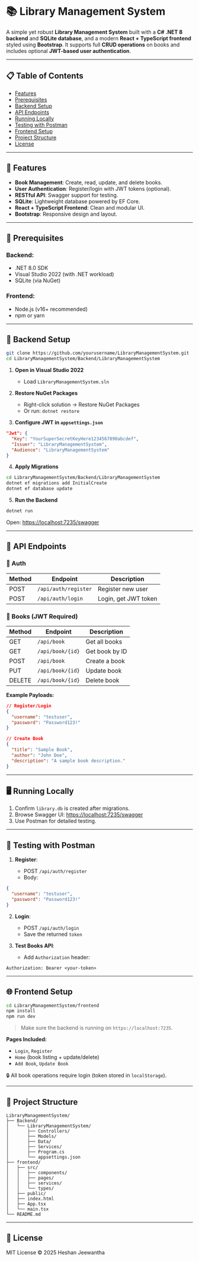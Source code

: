 # 📚 Library Management System

A simple yet robust **Library Management System** built with a **C# .NET 8 backend** and **SQLite database**, and a modern **React + TypeScript frontend** styled using **Bootstrap**. It supports full **CRUD operations** on books and includes optional **JWT-based user authentication**.

---

## 📋 Table of Contents

* [Features](#features)
* [Prerequisites](#prerequisites)
* [Backend Setup](#backend-setup)
* [API Endpoints](#api-endpoints)
* [Running Locally](#running-locally)
* [Testing with Postman](#testing-with-postman)
* [Frontend Setup](#frontend-setup)
* [Project Structure](#project-structure)
* [License](#license)

---

## 🚀 Features

* **Book Management**: Create, read, update, and delete books.
* **User Authentication**: Register/login with JWT tokens (optional).
* **RESTful API**: Swagger support for testing.
* **SQLite**: Lightweight database powered by EF Core.
* **React + TypeScript Frontend**: Clean and modular UI.
* **Bootstrap**: Responsive design and layout.

---

## 🧰 Prerequisites

### Backend:

* .NET 8.0 SDK
* Visual Studio 2022 (with .NET workload)
* SQLite (via NuGet)

### Frontend:

* Node.js (v16+ recommended)
* npm or yarn

---

## 🔧 Backend Setup

```bash
git clone https://github.com/yourusername/LibraryManagementSystem.git
cd LibraryManagementSystem/Backend/LibraryManagementSystem
```

1. **Open in Visual Studio 2022**

   * Load `LibraryManagementSystem.sln`

2. **Restore NuGet Packages**

   * Right-click solution → Restore NuGet Packages
   * Or run: `dotnet restore`

3. **Configure JWT in `appsettings.json`**

```json
"Jwt": {
  "Key": "YourSuperSecretKeyHere1234567890abcdef",
  "Issuer": "LibraryManagementSystem",
  "Audience": "LibraryManagementSystem"
}
```

4. **Apply Migrations**

```bash
cd LibraryManagementSystem/Backend/LibraryManagementSystem
dotnet ef migrations add InitialCreate
dotnet ef database update
```

5. **Run the Backend**

```bash
dotnet run
```

Open: [https://localhost:7235/swagger](https://localhost:7235/swagger)

---

## 🔗 API Endpoints

### 🔐 Auth

| Method | Endpoint             | Description          |
| ------ | -------------------- | -------------------- |
| POST   | `/api/auth/register` | Register new user    |
| POST   | `/api/auth/login`    | Login, get JWT token |

### 📘 Books (JWT Required)

| Method | Endpoint         | Description    |
| ------ | ---------------- | -------------- |
| GET    | `/api/book`      | Get all books  |
| GET    | `/api/book/{id}` | Get book by ID |
| POST   | `/api/book`      | Create a book  |
| PUT    | `/api/book/{id}` | Update book    |
| DELETE | `/api/book/{id}` | Delete book    |

**Example Payloads:**

```json
// Register/Login
{
  "username": "testuser",
  "password": "Password123!"
}

// Create Book
{
  "title": "Sample Book",
  "author": "John Doe",
  "description": "A sample book description."
}
```

---

## 🖥️ Running Locally

1. Confirm `library.db` is created after migrations.
2. Browse Swagger UI: [https://localhost:7235/swagger](https://localhost:7235/swagger)
3. Use Postman for detailed testing.

---

## 🧪 Testing with Postman

1. **Register**:

   * POST `/api/auth/register`
   * Body:

```json
{
  "username": "testuser",
  "password": "Password123!"
}
```

2. **Login**:

   * POST `/api/auth/login`
   * Save the returned `token`

3. **Test Books API**:

   * Add `Authorization` header:

```
Authorization: Bearer <your-token>
```

---

## 🌐 Frontend Setup

```bash
cd LibraryManagementSystem/frontend
npm install
npm run dev
```

> Make sure the backend is running on `https://localhost:7235`.

**Pages Included:**

* `Login`, `Register`
* `Home` (book listing + update/delete)
* `Add Book`, `Update Book`

🔒 All book operations require login (token stored in `localStorage`).

---

## 📁 Project Structure

```
LibraryManagementSystem/
├── Backend/
│   └── LibraryManagementSystem/
│       ├── Controllers/
│       ├── Models/
│       ├── Data/
│       ├── Services/
│       ├── Program.cs
│       └── appsettings.json
├── frontend/
│   ├── src/
│   │   ├── components/
│   │   ├── pages/
│   │   ├── services/
│   │   └── types/
│   ├── public/
│   ├── index.html
│   ├── App.tsx
│   └── main.tsx
└── README.md
```

---

## 📄 License

MIT License © 2025 Heshan Jeewantha

